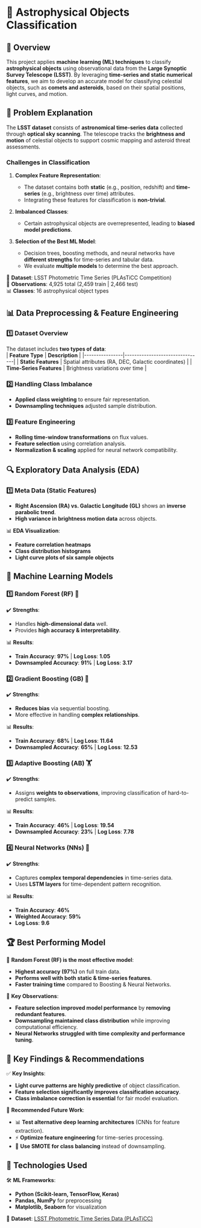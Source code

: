 # 🌌 Astrophysical Objects Classification  

## 📜 Overview  
This project applies **machine learning (ML) techniques** to classify **astrophysical objects** using observational data from the **Large Synoptic Survey Telescope (LSST)**. By leveraging **time-series and static numerical features**, we aim to develop an accurate model for classifying celestial objects, such as **comets and asteroids**, based on their spatial positions, light curves, and motion.

## 🎯 Problem Explanation  
The **LSST dataset** consists of **astronomical time-series data** collected through **optical sky scanning**. The telescope tracks the **brightness and motion** of celestial objects to support cosmic mapping and asteroid threat assessments.

### **Challenges in Classification**  
1. **Complex Feature Representation**:  
   - The dataset contains both **static** (e.g., position, redshift) and **time-series** (e.g., brightness over time) attributes.  
   - Integrating these features for classification is **non-trivial**.  

2. **Imbalanced Classes**:  
   - Certain astrophysical objects are overrepresented, leading to **biased model predictions**.  

3. **Selection of the Best ML Model**:  
   - Decision trees, boosting methods, and neural networks have **different strengths** for time-series and tabular data.  
   - We evaluate **multiple models** to determine the best approach.  

📌 **Dataset**: LSST Photometric Time Series (PLAsTiCC Competition)  
🔢 **Observations**: 4,925 total (2,459 train | 2,466 test)  
📊 **Classes**: 16 astrophysical object types  

## 📊 Data Preprocessing & Feature Engineering  

### **1️⃣ Dataset Overview**  
The dataset includes **two types of data**:  
| **Feature Type** | **Description** |
|----------------|--------------------------------|
| **Static Features** | Spatial attributes (RA, DEC, Galactic coordinates) |
| **Time-Series Features** | Brightness variations over time |

### **2️⃣ Handling Class Imbalance**  
- **Applied class weighting** to ensure fair representation.  
- **Downsampling techniques** adjusted sample distribution.  

### **3️⃣ Feature Engineering**  
- **Rolling time-window transformations** on flux values.  
- **Feature selection** using correlation analysis.  
- **Normalization & scaling** applied for neural network compatibility.  

## 🔍 Exploratory Data Analysis (EDA)  

### **1️⃣ Meta Data (Static Features)**  
- **Right Ascension (RA) vs. Galactic Longitude (GL)** shows an **inverse parabolic trend**.  
- **High variance in brightness motion data** across objects.  

📊 **EDA Visualization**:  
- **Feature correlation heatmaps**  
- **Class distribution histograms**  
- **Light curve plots of six sample objects**  

## 🤖 Machine Learning Models  

### **1️⃣ Random Forest (RF) 🌲**  
✔️ **Strengths**:  
- Handles **high-dimensional data** well.  
- Provides **high accuracy & interpretability**.  

📊 **Results**:  
- **Train Accuracy**: **97%** | **Log Loss**: **1.05**  
- **Downsampled Accuracy**: **91%** | **Log Loss**: **3.17**  

### **2️⃣ Gradient Boosting (GB) 🚀**  
✔️ **Strengths**:  
- **Reduces bias** via sequential boosting.  
- More effective in handling **complex relationships**.  

📊 **Results**:  
- **Train Accuracy**: **68%** | **Log Loss**: **11.64**  
- **Downsampled Accuracy**: **65%** | **Log Loss**: **12.53**  

### **3️⃣ Adaptive Boosting (AB) 🏋️**  
✔️ **Strengths**:  
- Assigns **weights to observations**, improving classification of hard-to-predict samples.  

📊 **Results**:  
- **Train Accuracy**: **46%** | **Log Loss**: **19.54**  
- **Downsampled Accuracy**: **23%** | **Log Loss**: **7.78**  

### **4️⃣ Neural Networks (NNs) 🧠**  
✔️ **Strengths**:  
- Captures **complex temporal dependencies** in time-series data.  
- Uses **LSTM layers** for time-dependent pattern recognition.  

📊 **Results**:  
- **Train Accuracy**: **46%**  
- **Weighted Accuracy**: **59%**  
- **Log Loss**: **9.6**  

## 🏆 Best Performing Model  
📌 **Random Forest (RF) is the most effective model**:  
- **Highest accuracy (97%)** on full train data.  
- **Performs well with both static & time-series features**.  
- **Faster training time** compared to Boosting & Neural Networks.  

🚀 **Key Observations**:  
- **Feature selection improved model performance** by **removing redundant features**.  
- **Downsampling maintained class distribution** while improving computational efficiency.  
- **Neural Networks struggled with time complexity and performance tuning**.
  
## 📢 Key Findings & Recommendations  

✅ **Key Insights**:  
- **Light curve patterns are highly predictive** of object classification.  
- **Feature selection significantly improves classification accuracy**.  
- **Class imbalance correction is essential** for fair model evaluation.  

🔧 **Recommended Future Work**:  
- 📊 **Test alternative deep learning architectures** (CNNs for feature extraction).  
- ⚡ **Optimize feature engineering** for time-series processing.  
- 🔬 **Use SMOTE for class balancing** instead of downsampling.  

## 🚀 Technologies Used  
🛠 **ML Frameworks**:  
- **Python (Scikit-learn, TensorFlow, Keras)**  
- **Pandas, NumPy** for preprocessing  
- **Matplotlib, Seaborn** for visualization  

📡 **Dataset**: [LSST Photometric Time Series Data (PLAsTiCC)](https://timeseriesclassification.com/description.php?Dataset=LSST)  
